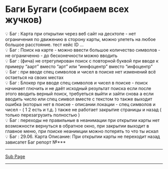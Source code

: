 # Баги Бугаги (собираем всех жучков)

<aside>
💡 Баг : 
Карта при открытии через веб сайт на десктопе  - нет ограничения по движению в сторону карты, можно улететь на любое большое расстояние.
тест кейс ID …

</aside>

<aside>
💡 Баг : 
  Поиск на карте - можно ввести большое количество символов - не ограниченно - до бесконечности можно вводить

</aside>

<aside>
💡 Баг : (фича)
не отрегулирован поиск с повторной буквой при вводе к примеру “аарт” вместо “арт” или “иннфоцентр” вместо “инфоцентр”

</aside>

<aside>
💡 Баг : 
при вводе спец символов и чисел в поиске нет изменений всё остаеться на своих местах

</aside>

<aside>
💡 Баг : Блокер 
при вводе спец символов и чисел в поиске - поиск начинает глючить и не даёт исходный результат поиска если после этого вводить верный поиск, требуеться выйти и зайти снова
а если вводить число или спец символ вместе с текстом то также выходит ошибка 
(которых нет в поиске - описании локации - спец символов и чисел - ( 1 2 есть и т.д. )
также не работает закрытие страницы  и назад ( только перезагрузить полностью )

</aside>

<aside>
💡 Баг : 
переходы не правильные в неанимации при открытии карты нет возможности вернуться в обратное окно, при закрытии выходит в главное меню, при поиске неанимции можно потерять то что ты искал

</aside>

<aside>
💡 Баг :  
29.06.
Карта
Описание: При открытии карты не переходит назад зависатет
Баг репорт №***

</aside>

---

[Sub Page](%D0%91%D0%B0%D0%B3%D0%B8%20%D0%91%D1%83%D0%B3%D0%B0%D0%B3%D0%B8%20(%D1%81%D0%BE%D0%B1%D0%B8%D1%80%D0%B0%D0%B5%D0%BC%20%D0%B2%D1%81%D0%B5%D1%85%20%D0%B6%D1%83%D1%87%D0%BA%D0%BE%D0%B2)%20559b77d0d2d148d8ab31e03242a8478d/Sub%20Page%20fc4bb282a10545799d90aaeb6ee01cab.md)

---